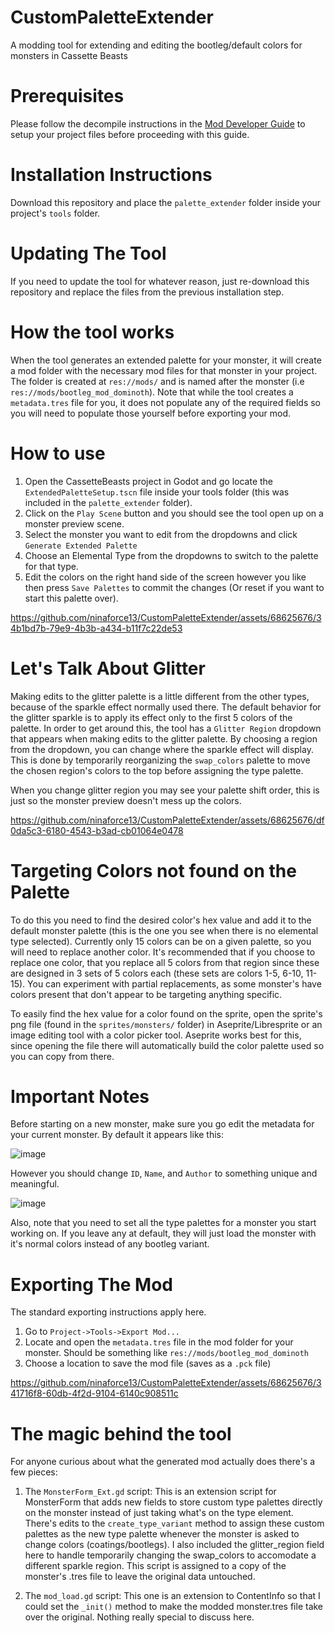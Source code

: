 # CustomPaletteExtender
A modding tool for extending and editing the bootleg/default colors for monsters in Cassette Beasts

# Prerequisites
Please follow the decompile instructions in the [Mod Developer Guide](https://wiki.cassettebeasts.com/wiki/Modding:Mod_Developer_Guide) to setup your project files before proceeding with this guide.

# Installation Instructions
Download this repository and place the ```palette_extender``` folder inside your project's ```tools``` folder.

# Updating The Tool
If you need to update the tool for whatever reason, just re-download this repository and replace the files from the previous installation step. 

# How the tool works
When the tool generates an extended palette for your monster, it will create a mod folder with the necessary mod files for that monster in your project. The folder is created at ```res://mods/``` and is named after the monster (i.e ```res://mods/bootleg_mod_dominoth```). 
Note that while the tool creates a ```metadata.tres``` file for you, it does not populate any of the required fields so you will need to populate those yourself before exporting your mod. 

# How to use
1) Open the CassetteBeasts project in Godot and go locate the ```ExtendedPaletteSetup.tscn``` file inside your tools folder (this was included in the ```palette_extender``` folder).
2) Click on the ```Play Scene``` button and you should see the tool open up on a monster preview scene.
3) Select the monster you want to edit from the dropdowns and click ```Generate Extended Palette```
4) Choose an Elemental Type from the dropdowns to switch to the palette for that type.
5) Edit the colors on the right hand side of the screen however you like then press ```Save Palettes``` to commit the changes (Or reset if you want to start this palette over).

https://github.com/ninaforce13/CustomPaletteExtender/assets/68625676/34b1bd7b-79e9-4b3b-a434-b11f7c22de53


# Let's Talk About Glitter
Making edits to the glitter palette is a little different from the other types, because of the sparkle effect normally used there. The default behavior for the glitter sparkle is to apply its effect only to the first 5 colors of the palette. In order to get around this, the tool has a ```Glitter Region``` dropdown that appears when making edits to the glitter palette. By choosing a region from the dropdown, you can change where the sparkle effect will display. This is done by temporarily reorganizing the ```swap_colors``` palette to move the chosen region's colors to the top before assigning the type palette. 

When you change glitter region you may see your palette shift order, this is just so the monster preview doesn't mess up the colors.

https://github.com/ninaforce13/CustomPaletteExtender/assets/68625676/df0da5c3-6180-4543-b3ad-cb01064e0478

# Targeting Colors not found on the Palette
To do this you need to find the desired color's hex value and add it to the default monster palette (this is the one you see when there is no elemental type selected). Currently only 15 colors can be on a given palette, so you will need to replace another color. It's recommended that if you choose to replace one color, that you replace all 5 colors from that region since these are designed in 3 sets of 5 colors each (these sets are colors 1-5, 6-10, 11-15). You can experiment with partial replacements, as some monster's have colors present that don't appear to be targeting anything specific.

To easily find the hex value for a color found on the sprite, open the sprite's png file (found in the ```sprites/monsters/``` folder) in Aseprite/Libresprite or an image editing tool with a color picker tool. Aseprite works best for this, since opening the file there will automatically build the color palette used so you can copy from there.

# Important Notes
Before starting on a new monster, make sure you go edit the metadata for your current monster. 
By default it appears like this:

![image](https://github.com/ninaforce13/CustomPaletteExtender/assets/68625676/67ee50fb-8a8e-4250-b3ae-0bec065e1573)

However you should change ```ID```, ```Name```, and ```Author``` to something unique and meaningful.

![image](https://github.com/ninaforce13/CustomPaletteExtender/assets/68625676/8009177d-14b8-41d5-95b9-9514f1dc81fe)

Also, note that you need to set all the type palettes for a monster you start working on. If you leave any at default, they will just load the monster with it's normal colors instead of any bootleg variant.

# Exporting The Mod
The standard exporting instructions apply here.
1) Go to ```Project->Tools->Export Mod...```
2) Locate and open the ```metadata.tres``` file in the mod folder for your monster. Should be something like ```res://mods/bootleg_mod_dominoth```
3) Choose a location to save the mod file (saves as a ```.pck``` file)
   
https://github.com/ninaforce13/CustomPaletteExtender/assets/68625676/341716f8-60db-4f2d-9104-6140c908511c

# The magic behind the tool
For anyone curious about what the generated mod actually does there's a few pieces:
1) The ```MonsterForm_Ext.gd``` script: This is an extension script for MonsterForm that adds new fields to store custom type palettes directly on the monster instead of just taking what's on the type element. There's edits to the ```create_type_variant``` method to assign these custom palettes as the new type palette whenever the monster is asked to change colors (coatings/bootlegs). I also included the glitter_region field here to handle temporarily changing the swap_colors to accomodate a different sparkle region. This script is assigned to a copy of the monster's .tres file to leave the original data untouched.

2) The ```mod_load.gd``` script: This one is an extension to ContentInfo so that I could set the ```_init()``` method to make the modded monster.tres file take over the original. Nothing really special to discuss here.




